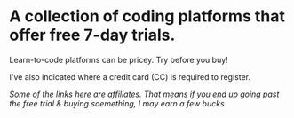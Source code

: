

# A collection of coding platforms that offer free 7-day trials.

Learn-to-code platforms can be pricey. Try before you buy! 

I've also indicated where a credit card (CC) is required to register. 


_Some of the links here are affiliates. That means if you end up going past the free trial & buying soemething, I may earn a few bucks._ 
